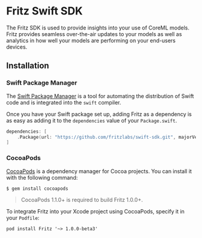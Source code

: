 Fritz Swift SDK
===============

The Fritz SDK is used to provide insights into your use of CoreML models. Fritz provides seamless over-the-air updates to your models as well as analytics in how well your models are performing on your end-users devices.

## Installation

### Swift Package Manager

The [Swift Package Manager](https://swift.org/package-manager/) is a tool for automating the distribution of Swift code and is integrated into the `swift` compiler.

Once you have your Swift package set up, adding Fritz as a dependency is as easy as adding it to the `dependencies` value of your `Package.swift`.

```swift
dependencies: [
    .Package(url: "https://github.com/fritzlabs/swift-sdk.git", majorVersion: 1)
]
```

### CocoaPods

[CocoaPods](http://cocoapods.org) is a dependency manager for Cocoa projects. You can install it with the following command:

```bash
$ gem install cocoapods
```

> CocoaPods 1.1.0+ is required to build Fritz 1.0.0+.

To integrate Fritz into your Xcode project using CocoaPods, specify it in your `Podfile`:

```
pod install Fritz '~> 1.0.0-beta3'
```
